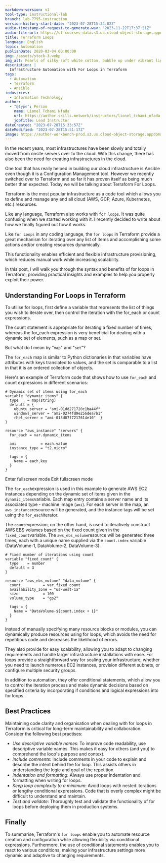 ```yaml
---
markdown-version: v1
tool-type: instructional-lab
branch: lab-7795-instruction
version-history-start-date: "2023-07-28T15:34:02Z"
audio-timestamp-of-request-to-generate-wav: "2023-11-22T17:37:21Z"
audio-file-url: https://cf-courses-data.s3.us.cloud-object-storage.appdomain.cloud/171/labs/Infrastructure_Automation_with_For_Loops_in_Terraform.md.wav
title: Terraform Loops
language: English
topic: Automation
publishDate: 2020-03-04 00:00:00
img: /assets/stock-3.webp
img_alt: Pearls of silky soft white cotton, bubble up under vibrant lighting
description: |
  Infrastructure Automation with For Loops in Terraform
tags:
  - Automation
  - Terraform
  - Ansible
industries:
  - Information Technology
author:
  - "@type": Person
    name: Lionel Tchami Nfada
    url: https://author.skills.network/instructors/lionel_tchami_nfada
    jobTitle: Lead Instructor
dateCreated: "2023-07-28T15:33:57Z"
dateModified: "2023-07-28T15:51:17Z"
image: https://author-workbench-prod.s3.us.cloud-object-storage.appdomain.cloud/2ppgywmw6uhv78ar5c8cajqo8ing
---
```


In the recent years, most infrastructures have been slowly and totally moved from onsite servers over to the cloud. With this change, there has also been the need for creating infrastructures in the cloud.

One tool that has really helped in building our cloud infrastructure is Ansible even though it is a Configuration Management tool. However we recently switched over to Terraform and so far it has proven itself as being much better than expected. Today we will be talking about Terraform For Loops.

Terraform is the most popular infrastructure as a code tool which allows you to define and manage any and all cloud (AWS, GCP, Azure, Kubernetes, etc.) resources.

Like any language, Terraform also works with `for loops`. It was quite confusing when we started working with it. I recently decided to write about how we finally figured out how it works.

Like `for Loops` in any coding language, the `for loops` in Terraform provide a great mechanism for iterating over any list of items and accomplishing some actions and/or creating resources dynamically.

This functionality enables efficient and flexible infrastructure provisioning, which reduces manual work while increasing scalability.

In this post, I will walk you through the syntax and benefits of for loops in Terraform, providing practical insights and examples to help you properly exploit their power.

## Understanding For Loops in Terraform

To utilise for loops, first define a variable that represents the list of things you wish to iterate over, then control the iteration with the for_each or count expressions.

The count statement is appropriate for iterating a fixed number of times, whereas the for_each expression is very beneficial for dealing with a dynamic set of elements, such as a map or set.

But what do I mean by "`map`" and "`set`"?

The `for_each` map is similar to Python dictionaries in that variables have attributes with keys translated to values, and the set is comparable to a list in that it is an ordered collection of objects.

Here's an example of Terraform code that shows how to use `for_each` and count expressions in different scenarios:

```hcl
# Dynamic set of items using for_each
variable "dynamic_items" {
  type    = map(string)
  default = {
    ubuntu_server = "ami-01dd271720c1ba44f"
    windows_server = "ami-0274fd9e256dea7b1"
    rhel_server = "ami-013d87f7217614e10"  }
}

resource "aws_instance" "servers" {
  for_each = var.dynamic_items

  ami           = each.value
  instance_type = "t2.micro"

  tags = {
    Name = each.key
  }
}
```

Enter fullscreen mode Exit fullscreen mode

The `for_each`expression is used in this example to generate AWS EC2 instances depending on the dynamic set of items given in the `dynamic_items`variable. Each map entry contains a server name and its associated type - machine image (`ami`). For each server in the map, an `aws_instance`resource will be generated, and the instance tags will be set using the `for_each`iterator.

The `count`expression, on the other hand, is used to iteratively construct AWS EBS volumes based on the fixed count given in the `fixed_count`variable. The `aws_ebs_volume`resource will be generated three times, each with a unique name supplied via the `count.index` variable (DataVolume-1, DataVolume-2, DataVolume-3).

```hcl
# Fixed number of iterations using count
variable "fixed_count" {
  type    = number
  default = 3
}

resource "aws_ebs_volume" "data_volume" {
  count          = var.fixed_count
  availability_zone = "us-west-1a"
  size           = 100
  volume_type    = "gp2"

  tags = {
    Name = "DataVolume-${count.index + 1}"
  }
}
```

Instead of manually specifying many resource blocks or modules, you can dynamically produce resources using for loops, which avoids the need for repetitious code and decreases the likelihood of errors.

They also provide for easy scalability, allowing you to adapt to changing requirements and handle larger infrastructure installations with ease. For loops provide a straightforward way for scaling your infrastructure, whether you need to launch numerous EC2 instances, provision different subnets, or configure multiple security groups.

In addition to automation, they offer conditional statements, which allow you to control the iteration process and make dynamic decisions based on specified criteria by incorporating if conditions and logical expressions into for loops.

## Best Practices

Maintaining code clarity and organisation when dealing with for loops in Terraform is critical for long-term maintainability and collaboration. Consider the following best practises:

- _Use descriptive variable names_: To improve code readability, use descriptive variable names. This makes it easy for others (and you) to comprehend the loop's purpose and context.
- _Include comments_: Include comments in your code to explain and describe the intent behind the for loop. This assists others in understanding the logic and goal of the repetition.
- _Indentation and formatting_: Always use proper indentation and formatting when writing for loops.
- _Keep loop complexity to a minimum_: Avoid loops with nested iterations or lengthy conditional expressions. Code that is overly complex might be difficult to understand and maintain.
- _Test and validate_: Thoroughly test and validate the functionality of for loops before deploying them in production systems.

## Finally

To summarise, Terraform's `for loops` enable you to automate resource creation and configuration while allowing flexibility via conditional expressions. Furthermore, the use of conditional statements enables you to react to various conditions, making your infrastructure settings more dynamic and adaptive to changing requirements.
